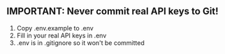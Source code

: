 ## IMPORTANT: Never commit real API keys to Git!
1. Copy .env.example to .env
2. Fill in your real API keys in .env
3. .env is in .gitignore so it won't be committed
